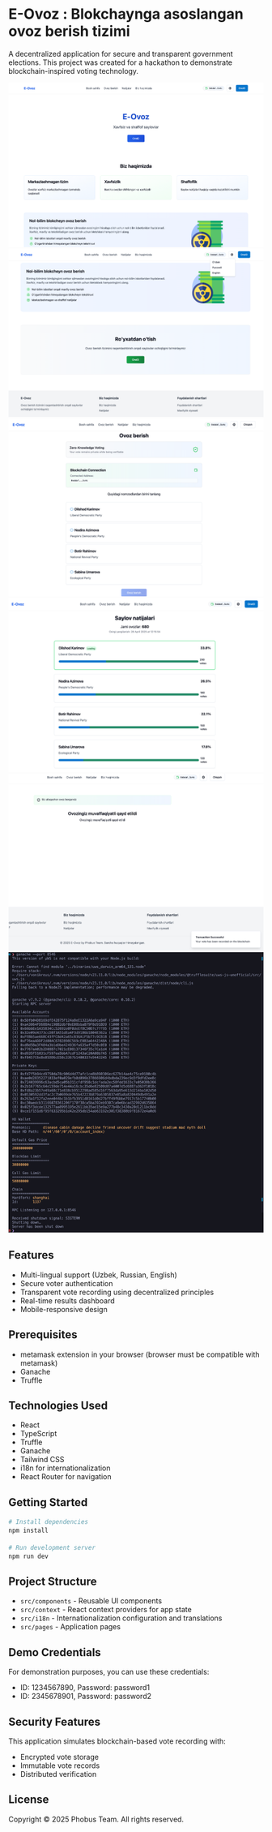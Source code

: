 
# E-Ovoz : Blokchaynga asoslangan ovoz berish tizimi

A decentralized application for secure and transparent government elections. This project was created for a hackathon to demonstrate blockchain-inspired voting technology.

![img.png](img.png)
![img_1.png](img_1.png) 
![img_2.png](img_2.png)
![img_3.png](img_3.png)
![img_4.png](img_4.png)
![img_5.png](img_5.png)

## Features

- Multi-lingual support (Uzbek, Russian, English)
- Secure voter authentication
- Transparent vote recording using decentralized principles
- Real-time results dashboard
- Mobile-responsive design

## Prerequisites

- metamask extension in your browser (browser must be compatible with metamask)
- Ganache
- Truffle

## Technologies Used

- React
- TypeScript
- Truffle
- Ganache
- Tailwind CSS
- i18n for internationalization
- React Router for navigation

## Getting Started

```bash
# Install dependencies
npm install

# Run development server
npm run dev
```

## Project Structure

- `src/components` - Reusable UI components
- `src/context` - React context providers for app state
- `src/i18n` - Internationalization configuration and translations
- `src/pages` - Application pages

## Demo Credentials

For demonstration purposes, you can use these credentials:
- ID: 1234567890, Password: password1
- ID: 2345678901, Password: password2

## Security Features

This application simulates blockchain-based vote recording with:
- Encrypted vote storage
- Immutable vote records
- Distributed verification

## License

Copyright © 2025 Phobus Team. All rights reserved.
